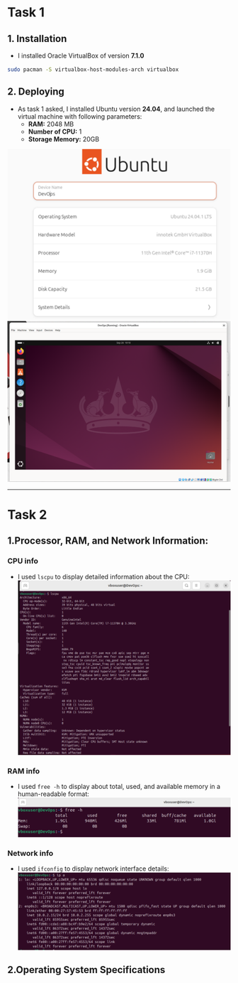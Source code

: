 # Task 1

## 1. Installation
- I installed Oracle VirtualBox of version **7.1.0**
```bash
sudo pacman -S virtualbox-host-modules-arch virtualbox
```
## 2. Deploying
- As task 1 asked, I installed Ubuntu version **24.04**, 
and launched the virtual machine with following parameters:
  - **RAM:** 2048 MB
  - **Number of CPU:** 1
  - **Storage Memory:** 20GB

![Ubuntu](ubuntu_version.png)
![Working Ubuntu](ubuntu.png)


---------------------------------------------------------------------------

# Task 2
## 1.Processor, RAM, and Network Information:
### CPU info
- I used `lscpu` to display detailed information about the CPU:
![CPU Info](cpu.png)


### RAM info
- I used `free -h` to display  about total, used, 
and available memory in a human-readable format:
![RAM info](ram.png)


### Network info
- I used `ifconfig` to display network interface details:
![Network](network.png)

## 2.Operating System Specifications


